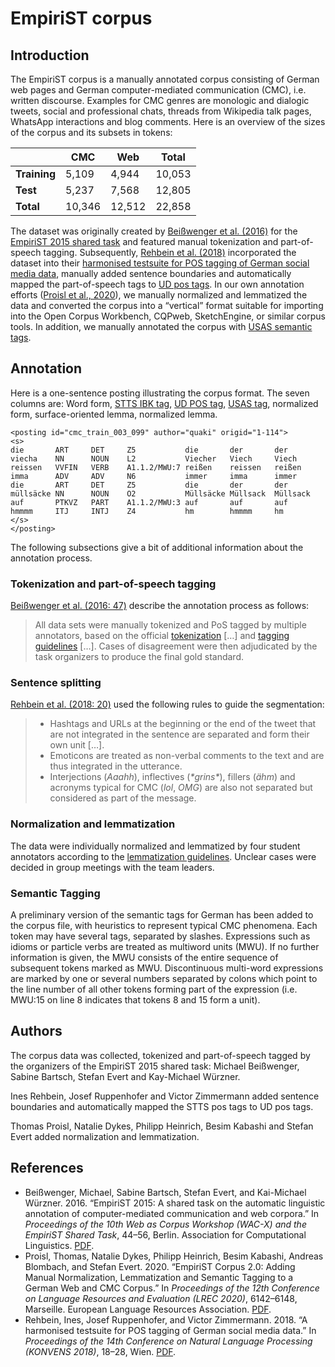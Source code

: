 # EmpiriST corpus

## Introduction

The EmpiriST corpus is a manually annotated corpus consisting of
German web pages and German computer-mediated communication (CMC),
i.e. written discourse. Examples for CMC genres are monologic and
dialogic tweets, social and professional chats, threads from Wikipedia
talk pages, WhatsApp interactions and blog comments. Here is an
overview of the sizes of the corpus and its subsets in tokens:

|              |    CMC |    Web |  Total |
|--------------|--------|--------|--------|
| **Training** |  5,109 |  4,944 | 10,053 |
| **Test**     |  5,237 |  7,568 | 12,805 |
| **Total**    | 10,346 | 12,512 | 22,858 |

The dataset was originally created by [Beißwenger et al.
(2016)](https://www.aclweb.org/anthology/W16-2606) for the [EmpiriST
2015 shared task](https://sites.google.com/site/empirist2015/) and
featured manual tokenization and part-of-speech tagging. Subsequently,
[Rehbein et al.
(2018)](https://www.oeaw.ac.at/fileadmin/subsites/academiaecorpora/PDF/konvens18_03.pdf)
incorporated the dataset into their [harmonised testsuite for POS
tagging of German social media
data](https://www.cl.uni-heidelberg.de/~rehbein/tweeDe.mhtml),
manually added sentence boundaries and automatically mapped the
part-of-speech tags to [UD pos
tags](https://universaldependencies.org/u/pos/all.html). In our own
annotation efforts ([Proisl et al.,
2020](http://www.lrec-conf.org/proceedings/lrec2020/pdf/2020.lrec-1.754.pdf)),
we manually normalized and lemmatized the data and converted the
corpus into a “vertical” format suitable for importing into the Open
Corpus Workbench, CQPweb, SketchEngine, or similar corpus tools. In
addition, we manually annotated the corpus with [USAS semantic
tags](http://ucrel.lancs.ac.uk/usas/).

## Annotation

Here is a one-sentence posting illustrating the corpus format. The
seven columns are: Word form, [STTS IBK
tag](https://sites.google.com/site/empirist2015/home/annotation-guidelines),
[UD POS tag](https://universaldependencies.org/u/pos/all.html), [USAS
tag](http://ucrel.lancs.ac.uk/usas/), normalized form,
surface-oriented lemma, normalized lemma.

    <posting id="cmc_train_003_099" author="quaki" origid="1-114">
    <s>
    die       ART     DET     Z5           die       der       der
    viecha    NN      NOUN    L2           Viecher   Viech     Viech
    reissen   VVFIN   VERB    A1.1.2/MWU:7 reißen    reissen   reißen
    imma      ADV     ADV     N6           immer     imma      immer
    die       ART     DET     Z5           die       der       der
    müllsäcke NN      NOUN    O2           Müllsäcke Müllsack  Müllsack
    auf       PTKVZ   PART    A1.1.2/MWU:3 auf       auf       auf
    hmmmm     ITJ     INTJ    Z4           hm        hmmmm     hm
    </s>
    </posting>

The following subsections give a bit of additional information about
the annotation process.

### Tokenization and part-of-speech tagging

[Beißwenger et al. (2016:
47)](https://www.aclweb.org/anthology/W16-2606) describe the
annotation process as follows:

> All data sets were manually tokenized and PoS tagged by multiple
> annotators, based on the official
> [tokenization](doc/EmpiriST_Guideline-Tokenisierung.pdf) […] and
> [tagging](doc/EmpiriST_Guideline-PoS.pdf)
> [guidelines](doc/EmpiriST_Guideline-Ergaenzungsdokument.pdf) […].
> Cases of disagreement were then adjudicated by the task organizers to
> produce the final gold standard.

### Sentence splitting

[Rehbein et al. (2018:
20)](https://www.oeaw.ac.at/fileadmin/subsites/academiaecorpora/PDF/konvens18_03.pdf)
used the following rules to guide the segmentation:

> * Hashtags and URLs at the beginning or the end of the tweet that
>   are not integrated in the sentence are separated and form their
>   own unit […].
> * Emoticons are treated as non-verbal comments to the text and are
>   thus integrated in the utterance.
> * Interjections (*Aaahh*), inflectives (*\*grins\**), fillers (*ähm*)
>   and acronyms typical for CMC (*lol*, *OMG*) are also not separated
>   but considered as part of the message.

### Normalization and lemmatization

The data were individually normalized and lemmatized by four student
annotators according to the [lemmatization
guidelines](doc/Lemmatisierungsrichtlinien.pdf). Unclear cases were
decided in group meetings with the team leaders.

### Semantic Tagging

A preliminary version of the semantic tags for German has been added to the corpus file, with heuristics to represent typical CMC phenomena. Each token may have several tags, separated by slashes. Expressions such as idioms or particle verbs are treated as multiword units (MWU). If no further information is given, the MWU consists of the entire sequence of subsequent tokens marked as MWU. Discontinuous multi-word expressions are marked by one or several numbers separated by colons which point to the line number of all other tokens forming part of the expression (i.e. MWU:15 on line 8 indicates that tokens 8 and 15 form a unit).

## Authors

The corpus data was collected, tokenized and part-of-speech tagged by
the organizers of the EmpiriST 2015 shared task: Michael Beißwenger,
Sabine Bartsch, Stefan Evert and Kay-Michael Würzner.

Ines Rehbein, Josef Ruppenhofer and Victor Zimmermann added sentence
boundaries and automatically mapped the STTS pos tags to UD pos tags.

Thomas Proisl, Natalie Dykes, Philipp Heinrich, Besim Kabashi and
Stefan Evert added normalization and lemmatization.

<!-- ## Utilities -->

<!-- Extract the training set: -->

<!--     xsltproc -o empirist_train.vrt utils/extract_train.xsl empirist.vrt -->

<!-- Extract the test set: -->

<!--     xsltproc -o empirist_test.vrt utils/extract_test.xsl empirist.vrt -->


## References

  * Beißwenger, Michael, Sabine Bartsch, Stefan Evert, and Kai-Michael
    Würzner. 2016. “EmpiriST 2015: A shared task on the automatic
    linguistic annotation of computer-mediated communication and web
    corpora.” In *Proceedings of the 10th Web as Corpus Workshop
    (WAC-X) and the EmpiriST Shared Task*, 44–56, Berlin. Association
    for Computational Linguistics.
    [PDF](https://www.aclweb.org/anthology/W16-2606).
  * Proisl, Thomas, Natalie Dykes, Philipp Heinrich, Besim Kabashi,
    Andreas Blombach, and Stefan Evert. 2020. “EmpiriST Corpus 2.0:
    Adding Manual Normalization, Lemmatization and Semantic Tagging to
    a German Web and CMC Corpus.” In *Proceedings of the 12th
    Conference on Language Resources and Evaluation (LREC 2020)*,
    6142–6148, Marseille. European Language Resources Association.
    [PDF](http://www.lrec-conf.org/proceedings/lrec2020/pdf/2020.lrec-1.754.pdf).
  * Rehbein, Ines, Josef Ruppenhofer, and Victor Zimmermann. 2018. “A
    harmonised testsuite for POS tagging of German social media data.”
    In *Proceedings of the 14th Conference on Natural Language
    Processing (KONVENS 2018)*, 18–28, Wien.
    [PDF](https://www.oeaw.ac.at/fileadmin/subsites/academiaecorpora/PDF/konvens18_03.pdf).
